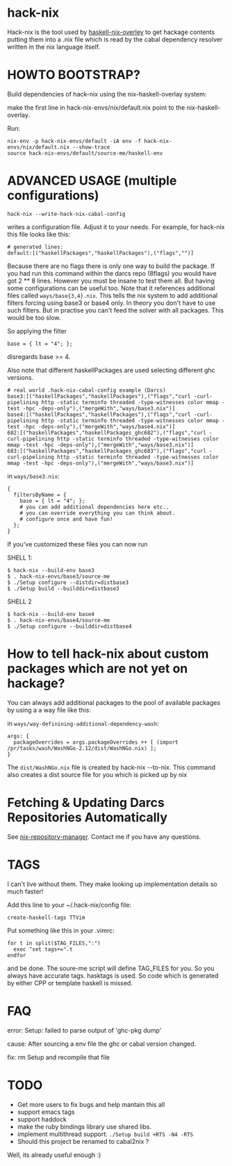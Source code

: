 hack-nix
========

Hack-nix is the tool used by [haskell-nix-overley](http://github.com/MarcWeber/haskell-nix-overlay) to get hackage contents putting them into a .nix file which is read by the cabal dependency resolver written in the nix language itself.

HOWTO BOOTSTRAP?
================

Build dependencies of hack-nix using the nix-haskell-overlay system:

make the first line in hack-nix-envs/nix/default.nix point to the nix-haskell-overlay.

Run:

    nix-env -p hack-nix-envs/default -iA env -f hack-nix-envs/nix/default.nix --show-trace
    source hack-nix-envs/default/source-me/haskell-env


ADVANCED USAGE (multiple configurations)
========================================

    hack-nix --write-hack-nix-cabal-config

writes a configuration file. Adjust it to your needs. For example, for hack-nix this file looks like this:

    # generated lines:
    default:[("haskellPackages","haskellPackages"),("flags","")]

Because there are no flags there is only one way to build the package. If you had run this command within the darcs repo (8flags) you would have got 2 ** 8 lines. However you must be insane to test them all. But having some configurations can be useful too. Note that it references additional files called `ways/base{3,4}.nix`. This tells the nix system to add additional filters forcing using base3 or base4 only. In theory you don't have to use such filters. But in practise you can't feed the solver with all packages. This would be too slow.

So applying the filter

    base = { lt = "4"; };

disregards base >= 4.

Also note that different haskellPackages are used selecting different ghc versions.

    # real world .hack-nix-cabal-config example (Darcs)
    base3:[("haskellPackages","haskellPackages"),("flags","curl -curl-pipelining http -static terminfo threaded -type-witnesses color mmap -test -hpc -deps-only"),("mergeWith","ways/base3.nix")]
    base4:[("haskellPackages","haskellPackages"),("flags","curl -curl-pipelining http -static terminfo threaded -type-witnesses color mmap -test -hpc -deps-only"),("mergeWith","ways/base4.nix")]
    682:[("haskellPackages","haskellPackages_ghc682"),("flags","curl -curl-pipelining http -static terminfo threaded -type-witnesses color mmap -test -hpc -deps-only"),("mergeWith","ways/base3.nix")]
    683:[("haskellPackages","haskellPackages_ghc683"),("flags","curl -curl-pipelining http -static terminfo threaded -type-witnesses color mmap -test -hpc -deps-only"),("mergeWith","ways/base3.nix")]

in `ways/base3.nix`:

    {
      filtersByName = {
        base = { lt = "4"; };
        # you can add additional dependencies here etc..
        # you can override everything you can think about.
        # configure once and have fun!
      };
    }

If you've customized these files you can now run

SHELL 1:

    $ hack-nix --build-env base3
    $ . hack-nix-envs/base3/source-me
    $ ./Setup configure --distdir=distbase3
    $ ./Setup build --builddir=distbase3

  SHELL 2

    $ hack-nix --build-env base4
    $ . hack-nix-envs/base4/source-me
    $ ./Setup configure --builddir=distbase4



How to tell hack-nix about custom packages which are not yet on hackage?
========================================================================

You can always add additional packages to the pool of available packages by
using a a way file like this:

in `ways/way-definining-additional-dependency-wash`:

    args: {
      packageOverrides = args.packageOverrides ++ [ (import /pr/tasks/wash/WashNGo-2.12/dist/WashNGo.nix) ];
    }

The `dist/WashNGo.nix` file is created by hack-nix --to-nix. This command also creates a dist source file for you which is picked up by nix

Fetching & Updating Darcs Repositories Automatically
====================================================

See [nix-repository-manager](http://github.com/MarcWeber/nix-repository-manager). Contact me if you have any questions.

TAGS
====

  I can't live without them. They make looking up implementation details so much faster!


  Add this line to your ~/.hack-nix/config file:

    create-haskell-tags TTVim


  Put something like this in your .vimrc:

    for t in split($TAG_FILES,":")
      exec "set tags+=".t
    endfor

  and be done. The soure-me script will define TAG_FILES for you.
  So you always have accurate tags.
  hasktags is used. So code which is generated by either CPP or template haskell is missed.

FAQ
===

error: Setup: failed to parse output of 'ghc-pkg dump'

cause: After sourcing a env file the ghc or cabal version changed.

fix: rm Setup and recompile that file

TODO
====

* Get more users to fix bugs and help mantain this all
* support emacs tags
* support haddock
* make the ruby bindings library use shared libs.
* implement multithread support: `./Setup build +RTS -N4 -RTS`
* Should this project be renamed to cabal2nix ?

Well, its already useful enough :)
